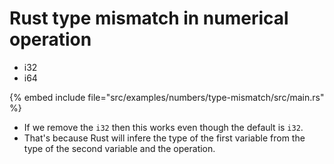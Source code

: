 # Rust type mismatch in numerical operation

* i32
* i64

{% embed include file="src/examples/numbers/type-mismatch/src/main.rs" %}

* If we remove the `i32` then this works even though the default is `i32`.
* That's because Rust will infere the type of the first variable from the type of the second variable and the operation.



